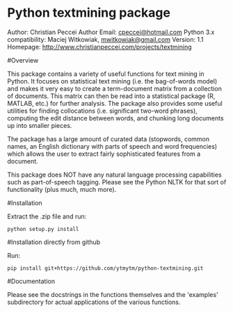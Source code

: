 Python textmining package
=========================

Author: Christian Peccei
Author Email: cpeccei@hotmail.com
Python 3.x compatibility: Maciej Witkowiak, mwitkowiak@gmail.com
Version: 1.1
Homepage: http://www.christianpeccei.com/projects/textmining

#Overview

This package contains a variety of useful functions for text mining in Python.
It focuses on statistical text mining (i.e. the bag-of-words model) and makes it
very easy to create a term-document matrix from a collection of documents. This
matrix can then be read into a statistical package (R, MATLAB, etc.) for further
analysis. The package also provides some useful utilities for finding
collocations (i.e. significant two-word phrases), computing the edit distance
between words, and chunking long documents up into smaller pieces.

The package has a large amount of curated data (stopwords, common names, an
English dictionary with parts of speech and word frequencies) which allows the
user to extract fairly sophisticated features from a document.

This package does NOT have any natural language processing capabilities such as
part-of-speech tagging. Please see the Python NLTK for that sort of
functionality (plus much, much more).

#Installation

Extract the .zip file and run:

```
python setup.py install
```

#Installation directly from github

Run:

```
pip install git+https://github.com/ytmytm/python-textmining.git
```

#Documentation

Please see the docstrings in the functions themselves and the 'examples'
subdirectory for actual applications of the various functions.
